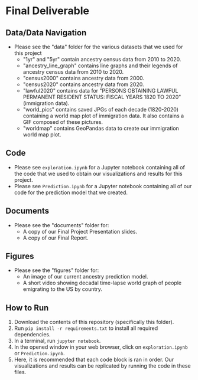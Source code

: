 # Final Deliverable

## Data/Data Navigation
- Please see the "data" folder for the various datasets that we used for this project
	- "1yr" and "5yr" contain ancestry census data from 2010 to 2020.
	- "ancestry_line_graph" contains line graphs and their legends of ancestry census data from 2010 to 2020.
	- "census2000" contains ancestry data from 2000.
	- "census2020" contains ancestry data from 2020.
	- "lawful2020" contains data for "PERSONS OBTAINING LAWFUL PERMANENT RESIDENT STATUS: FISCAL YEARS 1820 TO 2020" (immigration data).
	- "world_pics" contains saved JPGs of each decade (1820-2020) containing a world map plot of immigration data. It also contains a GIF composed of these pictures.
	- "worldmap" contains GeoPandas data to create our immigration world map plot.

## Code
- Please see `exploration.ipynb` for a Jupyter notebook containing all of the code that we used to obtain our visualizations and results for this project.
- Please see `Prediction.ipynb` for a Jupyter notebook containing all of our code for the prediction model that we created.

## Documents
- Please see the "documents" folder for:
	- A copy of our Final Project Presentation slides.
	- A copy of our Final Report.

## Figures
- Please see the "figures" folder for:
	- An image of our current ancestry prediction model.
	- A short video showing decadal time-lapse world graph of people emigrating to the US by country.

## How to Run
1. Download the contents of this repository (specifically this folder).
2. Run `pip install -r requirements.txt` to install all required dependencies.
3. In a terminal, run `jupyter notebook`.
4. In the opened window in your web browser, click on `exploration.ipynb` or `Prediction.ipynb`.
5. Here, it is recommended that each code block is ran in order. Our visualizations and results can be replicated by running the code in these files.
